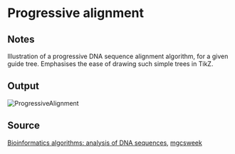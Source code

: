 # Progressive alignment

## Notes

Illustration of a progressive DNA sequence alignment algorithm, for a given guide tree. Emphasises the ease of drawing such simple trees in TikZ.

## Output

![ProgressiveAlignment](https://www.dropbox.com/s/qqxvu1djftdwwtq/progressive_alignment.png?raw=1)

## Source

[Bioinformatics algorithms: analysis of DNA sequences](http://www.csnedelja.mg.edu.rs/static/resources/v1.0/bioinformatics.pdf), [mgcsweek](http://www.csnedelja.mg.edu.rs)
